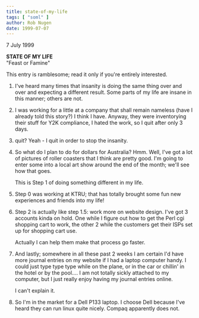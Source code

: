 ```yaml
---
title: state-of-my-life
tags: [ "soml" ]
author: Rob Nugen
date: 1999-07-07
---
```


<p class=date>7 July 1999</p>

<p><b>STATE OF MY LIFE</b>
<br>"Feast or Famine"

<p>This entry is ramblesome; read it only if you're entirely interested.

<p><ol>

<p><li>I've heard many times that insanity is doing the same thing over and over and expecting a different result.  Some parts of my life are insane in this manner; others are not.</li>

<p><li>I was working for a little at a company that shall remain nameless (have I already told this story?)  I think I have.  Anyway, they were inventorying their stuff for Y2K compliance, I hated the work, so I quit after only 3 days.</li>

<p><li>quit?  Yeah - I quit in order to stop the insanity.</li>

<p><li>So what do I plan to do for dollars for Australia?  Hmm.  Well, I've got a lot of pictures of roller coasters that I think are pretty good.  I'm going to enter some into a local art show around the end of the month; we'll see how that goes.</li>

<p>This is Step 1 of doing something different in my life.

<p><li>Step 0 was working at KTRU; that has totally brought some fun new experiences and friends into my life!</li>

<p><li>Step 2 is actually like step 1.5: work more on website design.  I've got 3 accounts kinda on hold.  One while I figure out how to get the Perl cgi shopping cart to work, the other 2 while the customers get their ISPs set up for shopping cart use.  

<p>Actually I can help them make that process go faster.</li>

<p><li>And lastly; somewhere in all these past 2 weeks I am certain I'd have more journal entries on my website if I had a laptop computer handy.  I could just type type type while on the plane, or in the car or chillin' in the hotel or by the pool....  I am not totally sickly attached to my computer, but I just really enjoy having my journal entries online.

<p>I can't explain it.</li>

<p><li>So I'm in the market for a Dell P133 laptop.  I choose Dell because I've heard they can run linux quite nicely.  Compaq apparently does not.</li>
</ol>
